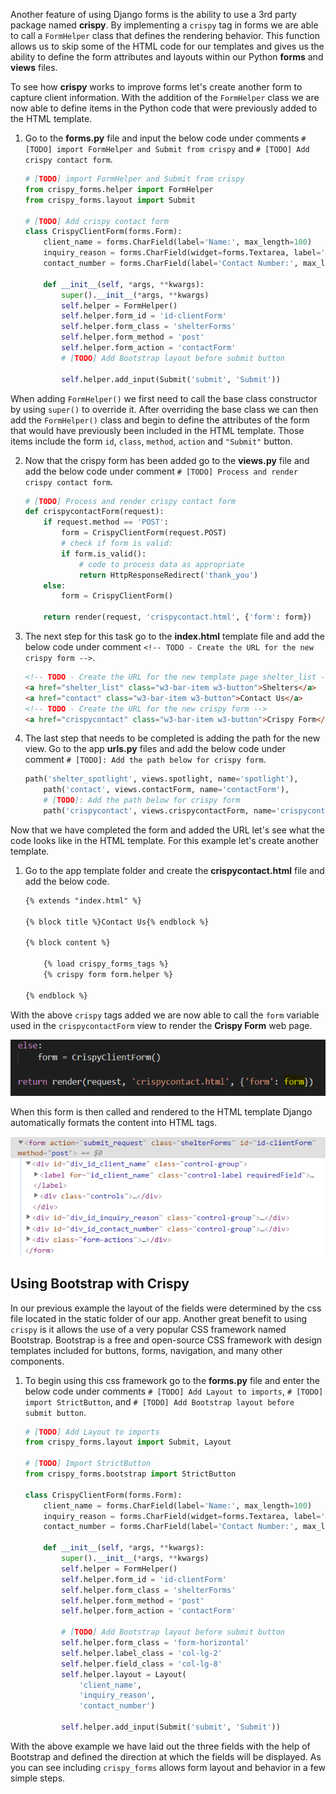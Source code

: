 
Another feature of using Django forms is the ability to use a 3rd party package named **crispy**. By implementing a `crispy` tag in forms we are able to call a `FormHelper` class that defines the rendering behavior. This function allows us to skip some of the HTML code for our templates and gives us the ability to define the form attributes and layouts within our Python **forms** and **views** files. 

To see how **crispy** works to improve forms let's create another form to capture client information. With the addition of the `FormHelper` class we are now able to define items in the Python code that were previously added to the HTML template. 

1. Go to the **forms.py** file and input the below code under comments `# [TODO] import FormHelper and Submit from crispy` and `# [TODO] Add crispy contact form`.

    ```python
    # [TODO] import FormHelper and Submit from crispy
    from crispy_forms.helper import FormHelper
    from crispy_forms.layout import Submit

    # [TODO] Add crispy contact form
    class CrispyClientForm(forms.Form):
        client_name = forms.CharField(label='Name:', max_length=100)
        inquiry_reason = forms.CharField(widget=forms.Textarea, label='Reason for inquiry:', max_length=100)
        contact_number = forms.CharField(label='Contact Number:', max_length=100)

        def __init__(self, *args, **kwargs):
            super().__init__(*args, **kwargs)
            self.helper = FormHelper()
            self.helper.form_id = 'id-clientForm'
            self.helper.form_class = 'shelterForms'
            self.helper.form_method = 'post'
            self.helper.form_action = 'contactForm'
            # [TODO] Add Bootstrap layout before submit button

            self.helper.add_input(Submit('submit', 'Submit'))
    ```

When adding `FormHelper()` we first need to call the base class constructor by using `super()` to override it. After overriding the base class we can then add the `FormHelper()` class and begin to define the attributes of the form that would have previously been included in the HTML template. Those items include the form `id`, `class`, `method`, `action` and `"Submit"` button.

2. Now that the crispy form has been added go to the **views.py** file and add the below code under comment `# [TODO] Process and render crispy contact form`.

    ```python
    # [TODO] Process and render crispy contact form
    def crispycontactForm(request):
        if request.method == 'POST':
            form = CrispyClientForm(request.POST)
            # check if form is valid:
            if form.is_valid():
                # code to process data as appropriate
                return HttpResponseRedirect('thank_you')
        else:
            form = CrispyClientForm()

        return render(request, 'crispycontact.html', {'form': form})
    ```

3. The next step for this task go to the **index.html** template file and add the below code under comment `<!-- TODO - Create the URL for the new crispy form -->`.

    ```html
    <!-- TODO - Create the URL for the new template page shelter_list -->
    <a href="shelter_list" class="w3-bar-item w3-button">Shelters</a>
    <a href="contact" class="w3-bar-item w3-button">Contact Us</a>
    <!-- TODO - Create the URL for the new crispy form -->
    <a href="crispycontact" class="w3-bar-item w3-button">Crispy Form</a>
    ```

4. The last step that needs to be completed is adding the path for the new view. Go to the app **urls.py** files and add the below code under comment `# [TODO]: Add the path below for crispy form`.

    ```python
    path('shelter_spotlight', views.spotlight, name='spotlight'),
        path('contact', views.contactForm, name='contactForm'),
        # [TODO]: Add the path below for crispy form
        path('crispycontact', views.crispycontactForm, name='crispycontactForm'),
    ```

Now that we have completed the form and added the URL let's see what the code looks like in the HTML template. For this example let's create another template.

1. Go to the app template folder and create the **crispycontact.html** file and add the below code.

    ```html
    {% extends "index.html" %}

    {% block title %}Contact Us{% endblock %}

    {% block content %}

        {% load crispy_forms_tags %}
        {% crispy form form.helper %}

    {% endblock %}
    ```

With the above `crispy` tags added we are now able to call the `form` variable used in the `crispycontactForm` view to render the **Crispy Form** web page.

![ContactForm View](../Module5/Module5_Images/Module5_CrispyContactFormView.PNG)

When this form is then called and rendered to the HTML template Django automatically formats the content into HTML tags.

![ContactForm View](../Module5/Module5_Images/Module5_CrispyFormHTML.PNG)

## Using Bootstrap with Crispy

In our previous example the layout of the fields were determined by the css file located in the static folder of our app. Another great benefit to using `crispy` is it allows the use of a very popular CSS framework named Bootstrap. Bootstrap is a free and open-source CSS framework with design templates included for buttons, forms, navigation, and many other components. 

1. To begin using this css framework go to the **forms.py** file and enter the below code under comments `# [TODO] Add Layout to imports`, `# [TODO] import StrictButton`, and `# [TODO] Add Bootstrap layout before submit button`.

    ```python
    # [TODO] Add Layout to imports
    from crispy_forms.layout import Submit, Layout

    # [TODO] Import StrictButton
    from crispy_forms.bootstrap import StrictButton

    class CrispyClientForm(forms.Form):
        client_name = forms.CharField(label='Name:', max_length=100)
        inquiry_reason = forms.CharField(widget=forms.Textarea, label='Reason for inquiry:', max_length=100)
        contact_number = forms.CharField(label='Contact Number:', max_length=100)

        def __init__(self, *args, **kwargs):
            super().__init__(*args, **kwargs)
            self.helper = FormHelper()
            self.helper.form_id = 'id-clientForm'
            self.helper.form_class = 'shelterForms'
            self.helper.form_method = 'post'
            self.helper.form_action = 'contactForm'

            # [TODO] Add Bootstrap layout before submit button
            self.helper.form_class = 'form-horizontal'
            self.helper.label_class = 'col-lg-2'
            self.helper.field_class = 'col-lg-8'
            self.helper.layout = Layout(
                'client_name',
                'inquiry_reason',
                'contact_number')

            self.helper.add_input(Submit('submit', 'Submit'))
    ```

With the above example we have laid out the three fields with the help of Bootstrap and defined the direction at which the fields will be displayed. As you can see including `crispy_forms` allows form layout and behavior in a few simple steps.
